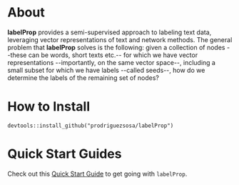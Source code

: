 # About

**labelProp** provides a semi-supervised approach to labeling text data, leveraging vector representations of text and network methods. The general problem that **labelProp** solves is the following: given a collection of nodes --these can be words, short texts etc.-- for which we have vector representations --importantly, on the same vector space--, including a small subset for which we have labels --called seeds--, how do we determine the labels of the remaining set of nodes?

# How to Install

`devtools::install_github("prodriguezsosa/labelProp")`

# Quick Start Guides

Check out this [Quick Start Guide](https://github.com/prodriguezsosa/labelProp/blob/master/vignettes/quickstart.md) to get going with `labelProp`.

